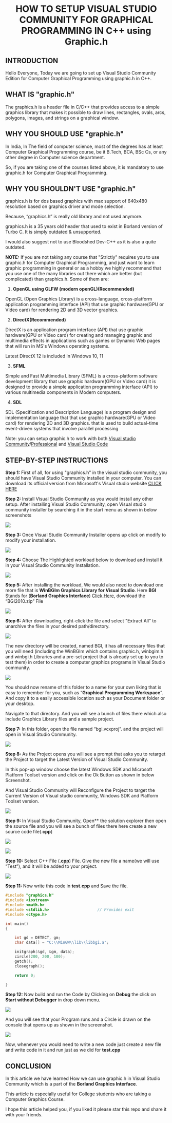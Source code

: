 ---
---

<h1 align="center"> HOW TO SETUP VISUAL STUDIO COMMUNITY FOR GRAPHICAL PROGRAMMING IN C++ using Graphic.h</h1>

## **INTRODUCTION**
Hello Everyone, Today we are going to set up Visual Studio Community Edition for Computer Graphical Programming using graphic.h in C++. 

## **WHAT IS "graphic.h"** 
The graphics.h is a header file in C/C++ that provides access to a simple graphics library that makes it possible to draw lines, rectangles, ovals, arcs, polygons, images, and strings on a graphical window.

## **WHY YOU SHOULD USE "graphic.h"** 
In India, In The field of computer science, most of the degrees has at least Computer Graphical Programming course, be it B.Tech, BCA, BSc Cs, or any other degree in Computer science department.

So, if you are taking one of the courses listed above, it is mandatory to use graphic.h for Computer Graphical Programming. 

## **WHY YOU SHOULDN'T USE  "graphic.h"** 
graphics.h is for dos based graphics with max support of 640x480 resolution based on graphics driver and mode selection.

Because, “graphics.h” is really old library and not used anymore. 

graphics.h is a 35 years old header that used to exist in Borland version of Turbo C. It is simply outdated & unsupported. 

I would also suggest not to use Bloodshed Dev-C++ as it is also a quite outdated.


**NOTE:** If you are not taking any course that "Strictly" requires you to use graphic.h for Computer Graphical Programming, and just want to learn graphic programming in general or as a hobby we highly recommend that you use one of the many libraries out there which are better (but complicated) than graphics.h. Some of them are:


1. **OpenGL using GLFW (modern openGL)(Recommended)**

OpenGL (Open Graphics Library) is a cross-language, cross-platform application programming interface (API) that use graphic hardware(GPU or Video card) for rendering 2D and 3D vector graphics.

2. **DirectX(Recommended)**

DirectX is an application program interface (API) that use graphic hardware(GPU or Video card) for creating and managing graphic and multimedia effects in applications such as games or Dynamic Web pages that will run in MS's Windows operating systems.

Latest DirectX 12 is included in Windows 10, 11

3. **SFML**

Simple and Fast Multimedia Library (SFML) is a cross-platform software development library that use graphic hardware(GPU or Video card) it is designed to provide a simple application programming interface (API) to various multimedia components in Modern computers.

4. **SDL**

SDL (Specification and Description Language) is a program design and implementation language that that use graphic hardware(GPU or Video card) for rendering 2D and 3D graphics. that is used to build actual-time event-driven systems that involve parallel processing 

Note: you can setup graphic.h to work with both [Visual studio Community](https://visualstudio.microsoft.com/vs/community/)/[Professional](https://visualstudio.microsoft.com/vs/professional/) and [Visual Studio Code](https://code.visualstudio.com/)

## **STEP-BY-STEP INSTRUCTIONS**
**Step 1:** First of all, for using "graphics.h" in the visual studio community, you should have Visual Studio Community installed in your computer. You can download its official version from Microsoft's Visual studio website [CLICK HERE](https://visualstudio.microsoft.com/vs/community/)

**Step 2:** Install Visual Studio Community as you would install any other setup. After installing Visual Studio Community, open Visual studio community installer by searching it in the start menu as shown in below screenshots

![](images/How-to-setup-Visual-Studio-Community-for-using-graphic.h-with-CPP/media/Open_VSCOmmunity.jpg)

**Step 3:** Once Visual Studio Community Installer opens up click on modify to modify your installation.

![](images/How-to-setup-Visual-Studio-Community-for-using-graphic.h-with-CPP/media/VSCOmmunity_Installer_Modify.jpg)


**Step 4:** Choose The Highlighted workload below to download and install it in your Visual Studio Community Installation.

![](images/How-to-setup-Visual-Studio-Community-for-using-graphic.h-with-CPP/media/Workload.png)

**Step 5:** After installing the workload, We would also need to download one more file that is **WinBGIm Graphics Library for Visual Studio**. Here **BGI** Stands for (**Borland Graphics Interface**) [Click Here](https://home.cs.colorado.edu/~main/bgi/visual/), download the “BGI2010.zip” File

![](images/How-to-setup-Visual-Studio-Community-for-using-graphic.h-with-CPP/media/Download_winBGI.jpg)

**Step 6:** After downloading, right-click the file and select "Extract All" to unarchive the files in your desired path/directory.  

![](images/How-to-setup-Visual-Studio-Community-for-using-graphic.h-with-CPP/media/Extract_winBGI.jpg)

The new directory will be created, named BGI, it has all necessary files that you will need (including the WinBGIm which contains graphic.h, winbgim.h and winbgi.h Libraries and a pre-set project that is already set up to you to test them) in order to create a computer graphics programs in Visual Studio community. 

![](images/How-to-setup-Visual-Studio-Community-for-using-graphic.h-with-CPP/media/Graphics_Workspace.jpg)


You should now rename of this folder to a name for your own liking that is easy to remember for you, such as “**Graphical Programming Workspace**”. And copy it to a easily accessible location such as your Document folder or your desktop. 


Navigate to that directory. And you will see a bunch of files there which also include Graphics Library files and a sample project.


**Step 7:** In this folder, open the file named “bgi.vcxproj”. and the project will open in Visual Studio Community.


![](images/How-to-setup-Visual-Studio-Community-for-using-graphic.h-with-CPP/media/BGI_Project.jpg)



**Step 8:** As the Project opens you will see a prompt that asks you to retarget the Project to target the Latest Version of Visual Studio Community. 


In this pop-up window choose the latest Windows SDK and Microsoft Platform Toolset version and click on the Ok Button as shown in below Screenshot.

And Visual Studio Community will Reconfigure the Project to target the Current Version of Visual studio community, Windows SDK and Platform Toolset version.



![](images/How-to-setup-Visual-Studio-Community-for-using-graphic.h-with-CPP/media/Retarget_Project.jpg)

**Step 9:** In Visual Studio Community, Open** the solution explorer then open the source file and you will see a bunch of files there here create a new source code file(.**cpp**)

![](images/How-to-setup-Visual-Studio-Community-for-using-graphic.h-with-CPP/media/Sol_Explorer.jpg)

![](images/How-to-setup-Visual-Studio-Community-for-using-graphic.h-with-CPP/media/New_Source_File.jpg)

**Step 10:** Select C++ File (.**cpp**) File. Give the new file a name(we will use “Test”), and it will be added to your project.

![](images/How-to-setup-Visual-Studio-Community-for-using-graphic.h-with-CPP/media/test_file.jpg)

**Step 11:** Now write this code in **test.cpp** and Save the file.


```cpp
#include "graphics.h"
#include <iostream>
#include <math.h>
#include <stdlib.h>                     // Provides exit
#include <ctype.h>  

int main()
{

    int gd = DETECT, gm;
    char data[] = "C:\\MinGW\\lib\\libbgi.a";

    initgraph(&gd, &gm, data);
    circle(200, 200, 100);
    getch();
    closegraph();

    return 0;

}
```

**Step 12:** Now build and run the Code by Clicking on **Debug** the click on **Start without Debugger** in drop down menu.


![](images/How-to-setup-Visual-Studio-Community-for-using-graphic.h-with-CPP/media/Run_without_debugger.jpg)

And you will see that your Program runs and a Circle is drawn on the console that opens up as shown in the screenshot.

![](images/How-to-setup-Visual-Studio-Community-for-using-graphic.h-with-CPP/media/Drawn_Circle.jpg)


Now, whenever you would need to write a new code just create a new file and write code in it and run just as we did for **test.cpp**

## **CONCLUSION**
In this article we have learned How we can use graphic.h in Visual Studio Community which is a part of the **Borland Graphics Interface**.

This article is especially useful for College students who are taking a Computer Graphics Course.

I hope this article helped you, if you liked it please star this repo and share it with your friends.



